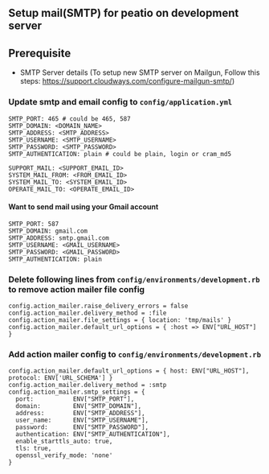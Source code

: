 Setup mail(SMTP) for peatio on development server 
-------------------------------------
## Prerequisite
* SMTP Server details (To setup new SMTP server on Mailgun, Follow this steps: https://support.cloudways.com/configure-mailgun-smtp/)

### Update smtp and email config to `config/application.yml`
    
    SMTP_PORT: 465 # could be 465, 587
    SMTP_DOMAIN: <DOMAIN_NAME>
    SMTP_ADDRESS: <SMTP_ADDRESS>
    SMTP_USERNAME: <SMTP_USERNAME>
    SMTP_PASSWORD: <SMTP_PASSWORD>
    SMTP_AUTHENTICATION: plain # could be plain, login or cram_md5

    SUPPORT_MAIL: <SUPPORT_EMAIL_ID>
    SYSTEM_MAIL_FROM: <FROM_EMAIL_ID>
    SYSTEM_MAIL_TO: <SYSTEM_EMAIL_ID>
    OPERATE_MAIL_TO: <OPERATE_EMAIL_ID>
    
#### Want to send mail using your Gmail account 
    SMTP_PORT: 587 
    SMTP_DOMAIN: gmail.com
    SMTP_ADDRESS: smtp.gmail.com
    SMTP_USERNAME: <GMAIL_USERNAME>
    SMTP_PASSWORD: <GMAIL_PASSWORD>
    SMTP_AUTHENTICATION: plain
    
### Delete following lines from `config/environments/development.rb` to remove action mailer file config

    config.action_mailer.raise_delivery_errors = false
    config.action_mailer.delivery_method = :file
    config.action_mailer.file_settings = { location: 'tmp/mails' }
    config.action_mailer.default_url_options = { :host => ENV["URL_HOST"] }
    
### Add action mailer config to `config/environments/development.rb` 

    config.action_mailer.default_url_options = { host: ENV["URL_HOST"], protocol: ENV['URL_SCHEMA'] }
    config.action_mailer.delivery_method = :smtp
    config.action_mailer.smtp_settings = {
      port:           ENV["SMTP_PORT"],
      domain:         ENV["SMTP_DOMAIN"],
      address:        ENV["SMTP_ADDRESS"],
      user_name:      ENV["SMTP_USERNAME"],
      password:       ENV["SMTP_PASSWORD"],
      authentication: ENV["SMTP_AUTHENTICATION"],
      enable_starttls_auto: true,
      tls: true,
      openssl_verify_mode: 'none'
    }


